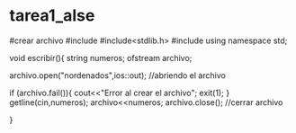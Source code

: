 # tarea1_alse
#crear archivo 
#include<iostream>
#include<stdlib.h>
#include<fstream>
using namespace std;
  
  void escribir(){
  string numeros;
  ofstream archivo;
  
  archivo.open("nordenados",ios::out); //abriendo el archivo
  
  if (archivo.fail()){
    cout<<"Error al crear el archivo";
    exit(1);
  }
  getline(cin,numeros);
  archivo<<numeros;
  archivo.close(); //cerrar archivo
  
  
  }
  
 
